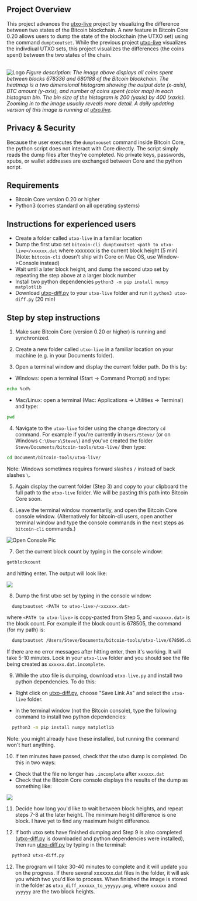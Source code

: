 <!-- ABOUT THE PROJECT -->

## Project Overview

This project advances the <a href='https://github.com/Unbesteveable/utxo-live'>utxo-live</a> project by visualizing the difference between two states of the Bitcoin blockchain. A new feature in Bitcoin Core 0.20 allows users to dump the state of the blockchain (the UTXO set) using the command `dumptxoutset`. While the previous project <a href='https://github.com/Unbesteveable/utxo-live'>utxo-live</a> visualizes the indivdiual UTXO sets, this project visualizes the differences (the coins spent) between the two states of the chain.
 
<br>

<img src="https://utxo.live/utxo_diff_678336_to_680188.png" alt="Logo" >
<em>Figure description: The image above displays all coins spent between blocks 678336 and 680188 of the Bitcoin blockchain. The heatmap is a two dimensional histogram showing the output date (x-axis), BTC amount (y-axis), and number of coins spent (color map) in each histogram bin. The bin size of the histogram is 200 (yaxis) by 400 (xaxis). Zooming in to the image usually reveals more detail. A daily updating version of this image is running at <a href=https://utxo.live/changes/yesterday.php/>utxo.live</a>.</em>


## Privacy & Security

Because the user executes the `dumptxouset` command inside Bitcoin Core, the python script does not interact with Core directly. The script simply reads the dump files after they're completed. No private keys, passwords, xpubs, or wallet addresses are exchanged between Core and the python script.

<!-- Requirements -->
## Requirements
* Bitcoin Core version 0.20 or higher
* Python3 (comes standard on all operating systems)


## Instructions for experienced users
* Create a folder called `utxo-live` in a familiar location
* Dump the first utxo set `bitcoin-cli dumptxoutset <path to utxo-live>/xxxxxx.dat` where xxxxxxx is the current block height (5 min)
   (Note: `bitcoin-cli` doesn't ship with Core on Mac OS, use Window->Console instead)
* Wait until a later block height, and dump the second utxo set by repeating the step above at a larger block number
* Install two python dependencies `python3 -m pip install numpy matplotlib` 
* Download <a href='https://github.com/Unbesteveable/utxo-diff/raw/main/utxo-diff.py'>utxo-diff.py<a> to your `utxo-live` folder and run it `python3 utxo-diff.py` (20 min)

## Step by step instructions
1. Make sure Bitcoin Core (version 0.20 or higher) is running and synchronized.

2. Create a new folder called `utxo-live` in a familiar location on your machine (e.g. in your Documents folder).

3. Open a terminal window and display the current folder path. Do this by:

  * Windows: open a terminal (Start -> Command Prompt) and type: 
  ```sh
  echo %cd%
  ```
  
  * Mac/Linux: open a terminal (Mac: Applications -> Utilities -> Terminal) and type:
  ```sh
  pwd
  ```
  
4. Navigate to the `utxo-live` folder using the change directory `cd` command. For example if you're currently in `Users/Steve/` (or on Windows `C:\Users\Steve\`) and you've created the folder  `Steve/Documents/bitcoin-tools/utxo-live/` then type: 

  ```sh
  cd Document/bitcoin-tools/utxo-live/
  ```
  Note: Windows sometimes requires forward slashes `/` instead of back slashes `\`.
  
5. Again display the current folder (Step 3) and copy to your clipboard the full path to the `utxo-live` folder. We will be pasting this path into Bitcoin Core soon.

6. Leave the terminal window momentarily, and open the Bitcoin Core console window. (Alternatively for bitcoin-cli users, open another terminal window and type the console commands in the next steps as `bitcoin-cli` commands.)

<img src="https://miro.medium.com/max/1098/1*DEukIfd6csdA6bbl2K5sSg.jpeg" alt="Open Console Pic" >

7. Get the current block count by typing in the console window:

  ```sh
  getblockcount
  ```
  and hitting enter. The output will look like:

<img src="https://utxo.live/getblockcount.png">
 

8. Dump the first utxo set by typing in the console window:

```sh
  dumptxoutset <PATH to utxo-live>/<xxxxxx.dat>
  ```
  where `<PATH to utxo-live>` is copy-pasted from Step 5, and `<xxxxxx.dat>` is the block count. For example if the block count is 678505, the command (for my path) is:

```sh
  dumptxoutset /Users/Steve/Documents/bitcoin-tools/utxo-live/678505.dat
  ```
  If there are no error messages after hitting enter, then it's working. It will take 5-10 minutes. Look in your `utxo-live` folder and you should see the file being created as `xxxxxx.dat.incomplete`.

9. While the utxo file is dumping, download `utxo-live.py` and install two python dependencies. To do this:
 
 * Right click on <a href='https://github.com/Unbesteveable/utxo-diff/raw/main/utxo-diff.py'>utxo-diff.py<a>, choose "Save Link As" and select the `utxo-live` folder.

 * In the terminal window (not the Bitcoin console), type the following command to install two python dependencies:
```sh
  python3 -m pip install numpy matplotlib
  ```

   Note: you might already have these installed, but running the command won't hurt anything.

10. If ten minutes have passed, check that the utxo dump is completed. Do this in two ways:

   * Check that the file no longer has `.incomplete` after `xxxxxx.dat` 
   * Check that the Bitcoin Core console displays the results of the dump as something like:

<img src="https://utxo.live/dump_output2.png">

11. Decide how long you'd like to wait between block heights, and repeat steps 7-8 at the later height. The minimum height difference is one block. I have yet to find any maximum height difference. 

11. If both utxo sets have finished dumping and Step 9 is also completed (<a href='https://github.com/Unbesteveable/utxo-diff/raw/main/utxo-diff.py'>utxo-diff.py<a> is downloaded and python dependencies were installed), then run <a href='https://github.com/Unbesteveable/utxo-diff/raw/main/utxo-diff.py'>utxo-diff.py<a> by typing in the terminal:

```sh
  python3 utxo-diff.py
  ```

12. The program will take 30-40 minutes to complete and it will update you on the progress. If there several xxxxxxx.dat files in the folder, it will ask you which two you'd like to process. When finished the image is stored in the folder as `utxo_diff_xxxxxx_to_yyyyyy.png`, where `xxxxxx` and `yyyyyy` are the two block heights.

 
 
